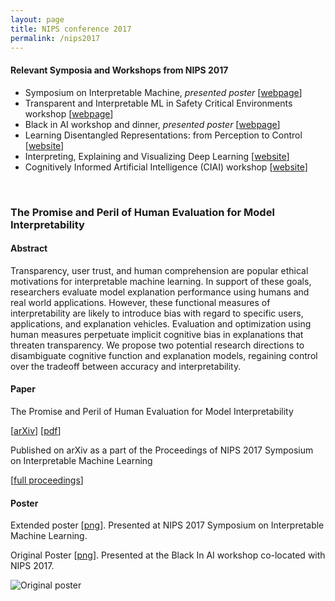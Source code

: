 ```yaml
---
layout: page
title: NIPS conference 2017
permalink: /nips2017
---
```

#### Relevant Symposia and Workshops from NIPS 2017

* Symposium on Interpretable Machine, *presented poster* [[webpage](http://interpretable.ml)]
* Transparent and Interpretable ML in Safety Critical Environments workshop [[webpage](http://sites.google.com/view/timl-nips2017)]
* Black in AI workshop and dinner, *presented poster* [[webpage](http://blackinai.org)]
* Learning Disentangled Representations: from Perception to Control [[website](https://sites.google.com/view/disentanglenips2017)]
* Interpreting, Explaining and Visualizing Deep Learning [[website](http://www.interpretable-ml.org/nips2017workshop)]
* Cognitively Informed Artificial Intelligence (CIAI) workshop [[website](https://sites.google.com/view/ciai2017/)]

<br>

### The Promise and Peril of Human Evaluation for Model Interpretability

#### Abstract

Transparency, user trust, and human comprehension are popular ethical motivations for interpretable machine learning. In support of these goals, researchers evaluate model explanation performance using humans and real world applications.  However, these functional measures of interpretability are likely to introduce bias with regard to specific users, applications, and explanation vehicles. Evaluation and optimization using human measures perpetuate implicit cognitive bias in explanations that threaten transparency. We propose two potential research directions to disambiguate cognitive function and explanation models, regaining control over the tradeoff between accuracy and interpretability.

#### Paper

The Promise and Peril of Human Evaluation for Model Interpretability

[[arXiv](https://arxiv.org/abs/1711.07414)] [[pdf](https://arxiv.org/pdf/1711.07414.pdf)]

Published on arXiv as a part of the Proceedings of NIPS 2017 Symposium on Interpretable Machine Learning

[[full proceedings](https://arxiv.org/abs/1711.09889)]

#### Poster

Extended poster [[png](../assets/images/extendedNIPS17poster.png  )]. Presented at NIPS 2017 Symposium on Interpretable Machine Learning.

Original Poster [[png](../assets/images/originalNIPS17poster.png)]. Presented at the Black In AI workshop co-located with NIPS 2017.

![Original poster](../assets/images/originalNIPS17poster.png)
